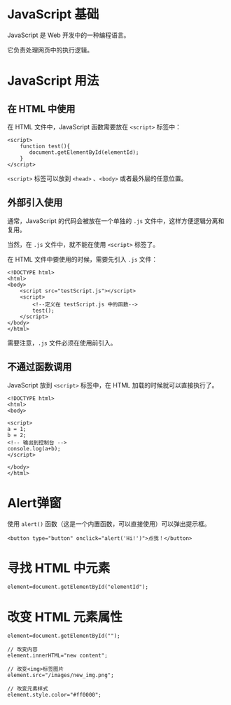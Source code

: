 # JavaScript 基础

JavaScript 是 Web 开发中的一种编程语言。

它负责处理网页中的执行逻辑。

# JavaScript 用法

## 在 HTML 中使用

在 HTML 文件中，JavaScript 函数需要放在 `<script>` 标签中：

```
<script>
    function test(){
       document.getElementById(elementId);
    }
</script>
```

 `<script>` 标签可以放到 `<head>` 、`<body>` 或者最外层的任意位置。

## 外部引入使用

通常，JavaScript 的代码会被放在一个单独的 `.js` 文件中，这样方便逻辑分离和复用。

当然，在 `.js` 文件中，就不能在使用 `<script>` 标签了。

在 HTML 文件中要使用的时候，需要先引入 `.js` 文件：

```
<!DOCTYPE html>
<html>
<body>
    <script src="testScript.js"></script>
    <script>
        <!--定义在 testScript.js 中的函数-->
        test();
    </script>
</body>
</html>
```

需要注意，`.js` 文件必须在使用前引入。

## 不通过函数调用

JavaScript 放到 `<script>` 标签中，在 HTML 加载的时候就可以直接执行了。

```
<!DOCTYPE html>
<html>
<body>

<script>
a = 1;
b = 2;
<!-- 输出到控制台 -->
console.log(a+b);
</script>

</body>
</html>
```

# Alert弹窗

使用 `alert()` 函数（这是一个内置函数，可以直接使用）可以弹出提示框。

```
<button type="button" onclick="alert('Hi!')">点我！</button>
```

# 寻找 HTML 中元素

```
element=document.getElementById("elementId");
```

# 改变 HTML 元素属性

```
element=document.getElementById("");

// 改变内容
element.innerHTML="new content";

// 改变<img>标签图片
element.src="/images/new_img.png";

// 改变元素样式
element.style.color="#ff0000";
```



